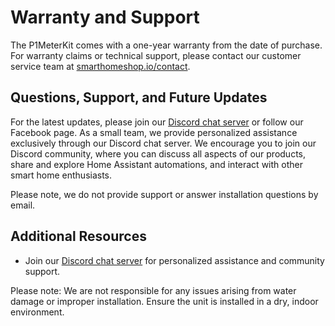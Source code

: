 # Warranty and Support

The P1MeterKit comes with a one-year warranty from the date of purchase. For warranty claims or technical support, please contact our customer service team at [smarthomeshop.io/contact](https://smarthomeshop.io/contact).

## Questions, Support, and Future Updates

For the latest updates, please join our [Discord chat server](https://smarthomeshop.io/discord) or follow our Facebook page. As a small team, we provide personalized assistance exclusively through our Discord chat server. We encourage you to join our Discord community, where you can discuss all aspects of our products, share and explore Home Assistant automations, and interact with other smart home enthusiasts.

Please note, we do not provide support or answer installation questions by email.

## Additional Resources

- Join our [Discord chat server](https://smarthomeshop.io/discord) for personalized assistance and community support.

Please note: We are not responsible for any issues arising from water damage or improper installation. Ensure the unit is installed in a dry, indoor environment.